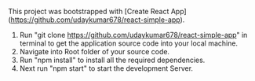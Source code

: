 This project was bootstrapped with [Create React App]
(https://github.com/udaykumar678/react-simple-app).

1) Run "git clone https://github.com/udaykumar678/react-simple-app" in terminal to get the application source code into your local machine.
2) Navigate into Root folder of your source code.
3) Run "npm install" to install all the required dependencies.
4) Next run "npm start" to start the development Server.